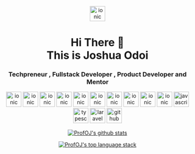 <p align="center">
  <img src="https://profoj.github.io/img/profoj.png" alt="ionic" width="40" height="40"/>  
</p>
<h1 align="center">
Hi There 👋 <br> 
This is Joshua Odoi
</h1>

<h3 align="center">
Techpreneur , Fullstack Developer , Product Developer and Mentor
</h3>

 <!--<p align="center">
  <img src="https://www.vectorlogo.zone/logos/coursera/coursera-ar21.svg" alt="coursera certified" width="126" height="80"/>
 </p>-->

<p align="center">
  <img src="https://www.vectorlogo.zone/logos/figma/figma-icon.svg" alt="ionic" width="40" height="40"/>
 <img src="https://www.vectorlogo.zone/logos/bitcoin/bitcoin-icon.svg" alt="ionic" width="40" height="40"/>
 <img src="https://www.vectorlogo.zone/logos/balsamiq/balsamiq-ar21.svg" alt="ionic" width="40" height="40"/>
 <img src="https://www.vectorlogo.zone/logos/ampproject/ampproject-ar21.svg" alt="ionic" width="40" height="40"/>
 <img src="https://www.vectorlogo.zone/logos/mysql/mysql-ar21.svg" alt="ionic" width="40" height="40"/>
 <img src="https://www.vectorlogo.zone/logos/wordpress/wordpress-ar21.svg" alt="ionic" width="40" height="40"/>
 <img src="https://www.vectorlogo.zone/logos/codepen/codepen-ar21.svg" alt="ionic" width="40" height="40"/>
 <img src="https://www.vectorlogo.zone/logos/php/php-ar21.svg" alt="ionic" width="40" height="40"/>
 <img src="https://www.vectorlogo.zone/logos/reactjs/reactjs-ar21.svg" alt="ionic" width="40" height="40"/>
 
  <img src="https://www.vectorlogo.zone/logos/ionicframework/ionicframework-icon.svg" alt="ionic" width="40" height="40"/>
  <!--<img src="https://seeklogo.com/images/A/angular-logo-CF8B6B5B10-seeklogo.com.png" alt="angular" width="40" height="40"/>-->
  <!--<img src="https://www.vectorlogo.zone/logos/firebase/firebase-icon.svg" alt="firebase" width="40" height="40"/>-->
  <img src="https://upload.vectorlogo.zone/logos/javascript/images/239ec8a4-163e-4792-83b6-3f6d96911757.svg" alt="javascript" width="40" height="40"/>  
  <img src="https://www.vectorlogo.zone/logos/typescriptlang/typescriptlang-icon.svg" alt="typescript" width="40" height="40"/> 
  
  <img src="https://upload.vectorlogo.zone/logos/laravel/images/fd9bffa7-873e-4946-92bc-815ed69faeec.svg" alt="laravel" width="40" height="40"/>
  
  <img src="https://www.vectorlogo.zone/logos/github/github-tile.svg" alt="github" width="40" height="40"/> 
 </p>
 


<p align="center">
  <a href="https://github.com/ProfOJ">
    <img src="https://github-readme-stats.vercel.app/api?username=profoj&count_private=true&hide_border=true&show_icons=true" alt="ProfOJ's github stats">
  </a>
</p>

<p align="center">
  <a href="https://github.com/ProfOJ">
    <img src="https://github-readme-stats.vercel.app/api/top-langs/?username=ProfOJ&layout=compact&hide_border=true&show_icons=true&count_private=true" alt="ProfOJ's top language stack">
  </a>
</p>




<!--
**ProfOJ/ProfOJ** is a ✨ _special_ ✨ repository because its `README.md` (this file) appears on your GitHub profile.

Here are some ideas to get you started:

- 🔭 I’m currently working on ...
- 🌱 I’m currently learning ...
- 👯 I’m looking to collaborate on ...
- 🤔 I’m looking for help with ...
- 💬 Ask me about ...
- 📫 How to reach me: ...
- 😄 Pronouns: ...
- ⚡ Fun fact: ...
-->

